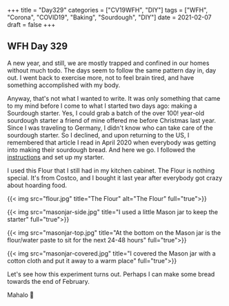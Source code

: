 +++
title = "Day329"
categories = ["CV19WFH", "DIY"]
tags = ["WFH", "Corona", "COVID19", "Baking", "Sourdough", "DIY"]
date = 2021-02-07
draft = false
+++

## WFH Day 329

A new year, and still, we are mostly trapped and confined in our homes without much todo. The days seem to follow the same pattern day in, day out. I went back to exercise more, not to feel brain tired, and have something accomplished with my body.

Anyway, that's not what I wanted to write. It was only something that came to my mind before I come to what I started two days ago: making a Sourdough starter. Yes, I could grab a batch of the over 100! year-old sourdough starter a friend of mine offered me before Christmas last year. Since I was traveling to Germany, I didn't know who can take care of the sourdough starter. So I declined, and upon returning to the US, I remembered that article I read in April 2020 when everybody was getting into making their sourdough bread.
And here we go. I followed the [instructions](http://robdunnlab.com/projects/wildsourdough/) and set up my starter.

I used this Flour that I still had in my kitchen cabinet. The Flour is nothing special. It's from Costco, and I bought it last year after everybody got crazy about hoarding food.

{{< img src="flour.jpg" title="The Flour" alt="The Flour" full="true">}}

{{< img src="masonjar-side.jpg" title="I used a little Mason jar to keep the starter" full="true">}}

{{< img src="masonjar-top.jpg" title="At the bottom on the Mason jar is the flour/water paste to sit for the next 24-48 hours" full="true">}}

{{< img src="masonjar-covered.jpg" title="I covered the Mason jar with a cotton cloth and put it away to a warm place" full="true">}}

Let's see how this experiment turns out. Perhaps I can make some bread towards the end of February.

Mahalo 🌸
